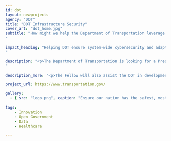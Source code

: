 ```yaml
---
id: dot
layout: newprojects
agency: "DOT"
title: "DOT Infrastructure Security"
cover_art: "dot_home.jpg"
subtitle: "How might we help the Department of Transportation leverage emerging technologies to make our cities and transportation systems safer?
"

impact_heading: "Helping DOT ensure system-wide cybersecurity and adapt to the challenges and opportunities that autonomous vehicles and aerial systems offer
"

description: "<p>The Department of Transportation is looking for a Presidential Innovation Fellow to provide technical and business expertise as well as thought leadership on how the DOT can address potential market failures in its intelligent transportation portfolio. This could include innovative approaches to incentivize development of automated solutions to address transportation needs of underserved populations such as travelers with disabilities.</p>
"

description_more: "<p>The Fellow will also assist the DOT in development of longer-term strategic plans for research that positions the Department to better integrate emerging technologies and practices in the future. The Fellow will work toward deploying high-quality, user-centric platforms and services to lead major initiatives, consult on systems and policy proposals, and provide technical, policy, and programmatic guidance to DOT and the government.</p>"

project_url: https://www.transportation.gov/

gallery:
  - { src: "logo.png", caption: "Ensure our nation has the safest, most efficient and modern transportation system in the world; that improves the quality of life for all American people and communities, from rural to urban, and increases the productivity and competitiveness of American workers and businesses.", alt: "DOT Logo" }

tags:
    - Innovation
    - Open Government
    - Data
    - Healthcare

---
```


<!--



impact_metrics:
  - { metric: "[Insert quote]", desc: "[Quote subtitle]" }

articles:
  - { outlet: "[Media Outlet]", logo_src: "logo.jpg", title: "Article Title", quote: "Quote", url: "article URL" }

	-->
